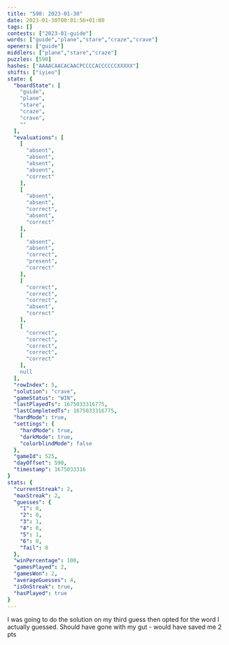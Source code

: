 ```yaml
---
title: "590: 2023-01-30"
date: 2023-01-30T00:01:56+01:00
tags: []
contests: ["2023-01-guide"]
words: ["guide","plane","stare","craze","crave"]
openers: ["guide"]
middlers: ["plane","stare","craze"]
puzzles: [590]
hashes: ["AAAACAACACAACPCCCCACCCCCCXXXXX"]
shifts: ["iyieo"]
state: {
  "boardState": [
    "guide",
    "plane",
    "stare",
    "craze",
    "crave",
    ""
  ],
  "evaluations": [
    [
      "absent",
      "absent",
      "absent",
      "absent",
      "correct"
    ],
    [
      "absent",
      "absent",
      "correct",
      "absent",
      "correct"
    ],
    [
      "absent",
      "absent",
      "correct",
      "present",
      "correct"
    ],
    [
      "correct",
      "correct",
      "correct",
      "absent",
      "correct"
    ],
    [
      "correct",
      "correct",
      "correct",
      "correct",
      "correct"
    ],
    null
  ],
  "rowIndex": 5,
  "solution": "crave",
  "gameStatus": "WIN",
  "lastPlayedTs": 1675033316775,
  "lastCompletedTs": 1675033316775,
  "hardMode": true,
  "settings": {
    "hardMode": true,
    "darkMode": true,
    "colorblindMode": false
  },
  "gameId": 525,
  "dayOffset": 590,
  "timestamp": 1675033316
}
stats: {
  "currentStreak": 2,
  "maxStreak": 2,
  "guesses": {
    "1": 0,
    "2": 0,
    "3": 1,
    "4": 0,
    "5": 1,
    "6": 0,
    "fail": 0
  },
  "winPercentage": 100,
  "gamesPlayed": 2,
  "gamesWon": 2,
  "averageGuesses": 4,
  "isOnStreak": true,
  "hasPlayed": true
}
---
```

<!-- more -->
I was going to do the solution on my third guess then opted for the word I actually guessed. Should have gone with my gut - would have saved me 2 pts
